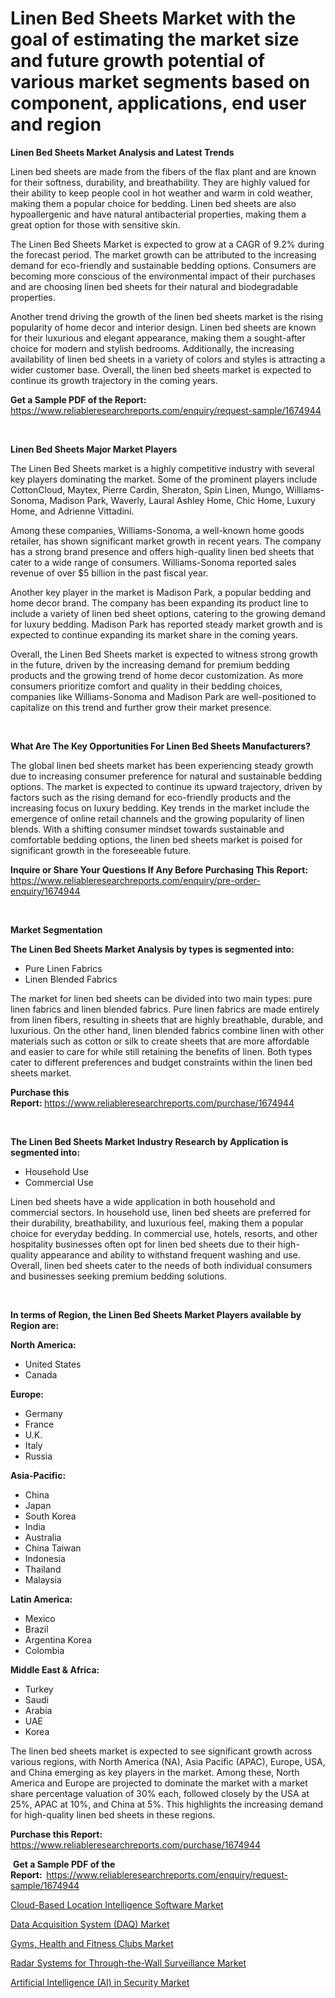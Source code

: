 <p><h1>Linen Bed Sheets Market with the goal of estimating the market size and future growth potential of various market segments based on component, applications, end user and region</h1></p><p><strong>Linen Bed Sheets Market Analysis and Latest Trends</strong></p>
<p><p>Linen bed sheets are made from the fibers of the flax plant and are known for their softness, durability, and breathability. They are highly valued for their ability to keep people cool in hot weather and warm in cold weather, making them a popular choice for bedding. Linen bed sheets are also hypoallergenic and have natural antibacterial properties, making them a great option for those with sensitive skin.</p><p>The Linen Bed Sheets Market is expected to grow at a CAGR of 9.2% during the forecast period. The market growth can be attributed to the increasing demand for eco-friendly and sustainable bedding options. Consumers are becoming more conscious of the environmental impact of their purchases and are choosing linen bed sheets for their natural and biodegradable properties.</p><p>Another trend driving the growth of the linen bed sheets market is the rising popularity of home decor and interior design. Linen bed sheets are known for their luxurious and elegant appearance, making them a sought-after choice for modern and stylish bedrooms. Additionally, the increasing availability of linen bed sheets in a variety of colors and styles is attracting a wider customer base. Overall, the linen bed sheets market is expected to continue its growth trajectory in the coming years.</p></p>
<p><strong>Get a Sample PDF of the Report:&nbsp;</strong> <a href="https://www.reliableresearchreports.com/enquiry/request-sample/1674944">https://www.reliableresearchreports.com/enquiry/request-sample/1674944</a></p>
<p>&nbsp;</p>
<p><strong>Linen Bed Sheets Major Market Players</strong></p>
<p><p>The Linen Bed Sheets market is a highly competitive industry with several key players dominating the market. Some of the prominent players include CottonCloud, Maytex, Pierre Cardin, Sheraton, Spin Linen, Mungo, Williams-Sonoma, Madison Park, Waverly, Laural Ashley Home, Chic Home, Luxury Home, and Adrienne Vittadini.</p><p>Among these companies, Williams-Sonoma, a well-known home goods retailer, has shown significant market growth in recent years. The company has a strong brand presence and offers high-quality linen bed sheets that cater to a wide range of consumers. Williams-Sonoma reported sales revenue of over $5 billion in the past fiscal year.</p><p>Another key player in the market is Madison Park, a popular bedding and home decor brand. The company has been expanding its product line to include a variety of linen bed sheet options, catering to the growing demand for luxury bedding. Madison Park has reported steady market growth and is expected to continue expanding its market share in the coming years.</p><p>Overall, the Linen Bed Sheets market is expected to witness strong growth in the future, driven by the increasing demand for premium bedding products and the growing trend of home decor customization. As more consumers prioritize comfort and quality in their bedding choices, companies like Williams-Sonoma and Madison Park are well-positioned to capitalize on this trend and further grow their market presence.</p></p>
<p>&nbsp;</p>
<p><strong>What Are The Key Opportunities For Linen Bed Sheets Manufacturers?</strong></p>
<p><p>The global linen bed sheets market has been experiencing steady growth due to increasing consumer preference for natural and sustainable bedding options. The market is expected to continue its upward trajectory, driven by factors such as the rising demand for eco-friendly products and the increasing focus on luxury bedding. Key trends in the market include the emergence of online retail channels and the growing popularity of linen blends. With a shifting consumer mindset towards sustainable and comfortable bedding options, the linen bed sheets market is poised for significant growth in the foreseeable future.</p></p>
<p><strong>Inquire or Share Your Questions If Any Before Purchasing This Report:</strong> <a href="https://www.reliableresearchreports.com/enquiry/pre-order-enquiry/1674944">https://www.reliableresearchreports.com/enquiry/pre-order-enquiry/1674944</a></p>
<p>&nbsp;</p>
<p><strong>Market Segmentation</strong></p>
<p><strong>The Linen Bed Sheets Market Analysis by types is segmented into:</strong></p>
<p><ul><li>Pure Linen Fabrics</li><li>Linen Blended Fabrics</li></ul></p>
<p><p>The market for linen bed sheets can be divided into two main types: pure linen fabrics and linen blended fabrics. Pure linen fabrics are made entirely from linen fibers, resulting in sheets that are highly breathable, durable, and luxurious. On the other hand, linen blended fabrics combine linen with other materials such as cotton or silk to create sheets that are more affordable and easier to care for while still retaining the benefits of linen. Both types cater to different preferences and budget constraints within the linen bed sheets market.</p></p>
<p><strong>Purchase this Report:&nbsp;</strong><a href="https://www.reliableresearchreports.com/purchase/1674944">https://www.reliableresearchreports.com/purchase/1674944</a></p>
<p>&nbsp;</p>
<p><strong>The Linen Bed Sheets Market Industry Research by Application is segmented into:</strong></p>
<p><ul><li>Household Use</li><li>Commercial Use</li></ul></p>
<p><p>Linen bed sheets have a wide application in both household and commercial sectors. In household use, linen bed sheets are preferred for their durability, breathability, and luxurious feel, making them a popular choice for everyday bedding. In commercial use, hotels, resorts, and other hospitality businesses often opt for linen bed sheets due to their high-quality appearance and ability to withstand frequent washing and use. Overall, linen bed sheets cater to the needs of both individual consumers and businesses seeking premium bedding solutions.</p></p>
<p>&nbsp;</p>
<p><strong>In terms of Region, the Linen Bed Sheets Market Players available by Region are:</strong></p>
<p>
    <p> <strong> North America: </strong>
        <ul>
            <li>United States</li>
            <li>Canada</li>
        </ul>
        </p> 
    <p> <strong> Europe: </strong>
        <ul>
            <li>Germany</li>
            <li>France</li>
            <li>U.K.</li>
            <li>Italy</li>
            <li>Russia</li>
        </ul>
        </p> 
    <p> <strong> Asia-Pacific: </strong>
        <ul>
            <li>China</li>
            <li>Japan</li>
            <li>South Korea</li>
            <li>India</li>
            <li>Australia</li>
            <li>China Taiwan</li>
            <li>Indonesia</li>
            <li>Thailand</li>
            <li>Malaysia</li>
        </ul>
        </p> 
    <p> <strong> Latin America: </strong>
        <ul>
            <li>Mexico</li>
            <li>Brazil</li>
            <li>Argentina Korea</li>
            <li>Colombia</li>
        </ul>
        </p> 
    <p> <strong> Middle East & Africa: </strong>
        <ul>
            <li>Turkey</li>
            <li>Saudi</li>
            <li>Arabia</li>
            <li>UAE</li>
            <li>Korea</li>
        </ul>
    </p>
    </p>
<p><p>The linen bed sheets market is expected to see significant growth across various regions, with North America (NA), Asia Pacific (APAC), Europe, USA, and China emerging as key players in the market. Among these, North America and Europe are projected to dominate the market with a market share percentage valuation of 30% each, followed closely by the USA at 25%, APAC at 10%, and China at 5%. This highlights the increasing demand for high-quality linen bed sheets in these regions.</p></p>
<p><strong>Purchase this Report: </strong><a href="https://www.reliableresearchreports.com/purchase/1674944">https://www.reliableresearchreports.com/purchase/1674944</a></p>
<p>&nbsp;<strong>Get a Sample PDF of the Report:&nbsp;&nbsp;</strong><a href="https://www.reliableresearchreports.com/enquiry/request-sample/1674944">https://www.reliableresearchreports.com/enquiry/request-sample/1674944</a></p>
<p><strong></strong></p>
<p><p><a href="https://medium.com/@vidyap2912/cloud-based-location-intelligence-software-market-comprehensive-assessment-by-type-application-bd0b5d0bef1f">Cloud-Based Location Intelligence Software Market</a></p><p><a href="https://medium.com/@marcellakin2023/data-acquisition-system-daq-market-insight-market-trends-growth-forecasted-from-2024-to-2031-efb977c946ea">Data Acquisition System (DAQ) Market</a></p><p><a href="https://medium.com/@marcellakin2023/gyms-health-and-fitness-clubs-market-size-and-market-trends-complete-industry-overview-2024-to-e64fb1e3080f">Gyms, Health and Fitness Clubs Market</a></p><p><a href="https://medium.com/@magaliortiz1955/radar-systems-for-through-the-wall-surveillance-market-outlook-industry-overview-and-forecast-75ce6f3007ab">Radar Systems for Through-the-Wall Surveillance Market</a></p><p><a href="https://medium.com/@magaliortiz1955/artificial-intelligence-ai-in-security-nbsp-market-focuses-on-market-share-size-and-projected-4c1dd42f53fc">Artificial Intelligence (AI) in Security Market</a></p></p>
